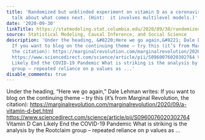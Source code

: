 ```yaml
---
title: 'Randomized but unblinded experiment on vitamin D as a coronavirus treatment.  Let’s
  talk about what comes next. (Hint:  it involves multilevel models.)'
date: '2020-09-30'
linkTitle: https://statmodeling.stat.columbia.edu/2020/09/30/randomized-but-unblinded-experiment-on-vitamin-d-as-a-coronavirus-treatment-lets-talk-about-what-comes-next-hint-it-involves-multilevel-models/
source: Statistical Modeling, Causal Inference, and Social Science
description: 'Under the heading, &#8220;Here we go again,&#8221; Dale Lehman writes:
  If you want to blog on the continuing theme – try this (it’s from Marginal Revolution,
  the citation): https://marginalrevolution.com/marginalrevolution/2020/09/a-vitamin-d-bet.html
  https://www.sciencedirect.com/science/article/pii/S0960076020302764 Vitamin D Can
  Likely End the COVID-19 Pandemic What is striking is the analysis by the Rootclaim
  group – repeated reliance on p values as ...'
disable_comments: true
---
```

Under the heading, &#8220;Here we go again,&#8221; Dale Lehman writes: If you want to blog on the continuing theme – try this (it’s from Marginal Revolution, the citation): https://marginalrevolution.com/marginalrevolution/2020/09/a-vitamin-d-bet.html https://www.sciencedirect.com/science/article/pii/S0960076020302764 Vitamin D Can Likely End the COVID-19 Pandemic What is striking is the analysis by the Rootclaim group – repeated reliance on p values as ...